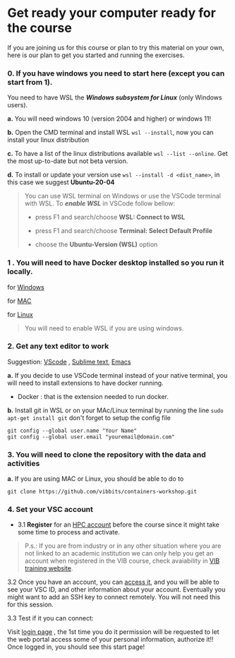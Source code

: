 # Get ready your computer ready for the course

If you are joining us for this course or plan to try this material on your own, here is our plan to get you started and running the exercises.

### 0. If you have windows you need to start here (except you can start from 1).

You need to have WSL the ***Windows subsystem for Linux*** (only Windows users). 

**a.** You will need windows 10 (version 2004 and higher) or windows 11!

**b.** Open the CMD terminal and install WSL `wsl --install`, now you can install your linux distribution

**c.** To have a list of the linux distributions available `wsl --list --online`. Get the most up-to-date but not beta version.

**d.** To install or update your version use `wsl --install -d <dist_name>`, in this case we suggest **Ubuntu-20-04** 

> You can use WSL terminal on Windows or use the VSCode terminal with WSL. To  ***enable WSL*** in VSCode follow bellow:
>
> - press F1 and search/choose **WSL: Connect to WSL**
>
> - press F1 and search/choose **Terminal: Select Default Profile**
>
>  - choose the **Ubuntu-Version (WSL)** option

### 1 . You will need to have **Docker desktop** installed so you run it locally.

  for [Windows](https://docs.docker.com/desktop/install/windows-install/)

  for [MAC](https://docs.docker.com/desktop/install/mac-install/)
  
  for [Linux](https://docs.docker.com/desktop/install/linux-install/)

> You will need to enable WSL if you are using windows. 

### 2. Get any text editor to work
Suggestion: [VScode](https://code.visualstudio.com/download) , [Sublime text](https://www.sublimetext.com/3),  [Emacs](https://www.gnu.org/software/emacs/download.html)

**a.** If you decide to use VSCode terminal instead of your native terminal, you will need to install extensions to have docker running. 

- Docker : that is the extension needed to run docker.

**b.** Install git in WSL or on your MAc/Linux terminal by running the line `sudo apt-get install git` don't forget to setup the config file

```
git config --global user.name "Your Name"
git config --global user.email "youremail@domain.com"
```

### 3. You will need to clone the repository with the data and activities

**a.** If you are using MAC or Linux, you should be able to do to

```
git clone https://github.com/vibbits/containers-workshop.git
```

### 4. Set your VSC account

* 3.1	  **Register** for an [HPC account](https://docs.vscentrum.be/access/vsc_account.html) before the course since it might take some time to process and activate. 

> P.s.: If you are from industry or in any other situation where you are not linked to an academic institution we can only help you get an account when registered in the VIB course, check avaiability in [VIB training website](https://training.vib.be/?tags%5B103%5D=103).

3.2 Once you have an account, you can [access it](https://account.vscentrum.be/), and you will be able to see your VSC ID, and other information about your account. Eventually you might want to add an SSH key to connect remotely. You will not need this for this session.

3.3 Test if it you can connect:

Visit [login page](https://login.hpc.ugent.be) , the 1st time you do it permission will be requested to let the web portal access some of your personal information, authorize it!!  Once logged in, you should see this start page!
